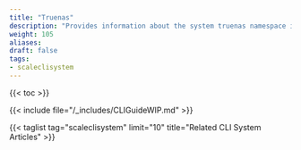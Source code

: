 ```yaml
---
title: "Truenas"
description: "Provides information about the system truenas namespace in the TrueNAS CLI. Includes command syntax and common commands."
weight: 105
aliases:
draft: false
tags:
- scaleclisystem
---
```


{{< toc >}}

{{< include file="/_includes/CLIGuideWIP.md" >}}

{{< taglist tag="scaleclisystem" limit="10" title="Related CLI System Articles" >}}